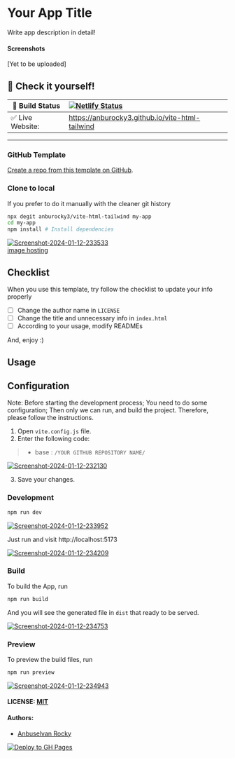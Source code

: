 # Your App Title

Write app description in detail!

#### Screenshots

[Yet to be uploaded]

## 🎉 Check it yourself!

| 🚧 Build Status  | [![Netlify Status](https://img.shields.io/github/actions/workflow/status/anburocky3/festival-greeting-app/deploy.yml?logo=github&label=Live)](https://app.netlify.com/sites/cyberdude-internship/deploys) |
| ---------------- | :-------------------------------------------------------------------------------------------------------------------------------------------------------------------------------------------------------- |
| ✅ Live Website: | https://anburocky3.github.io/vite-html-tailwind                                                                                                                                                           |

---

### GitHub Template

[Create a repo from this template on GitHub](https://github.com/anburocky3/vite-html-tailwind/generate).

### Clone to local

If you prefer to do it manually with the cleaner git history

```bash
npx degit anburocky3/vite-html-tailwind my-app
cd my-app
npm install # Install dependencies
```
<a href="https://ibb.co/tpXHbJD"><img src="https://i.ibb.co/YBZNtLh/Screenshot-2024-01-12-233533.png" alt="Screenshot-2024-01-12-233533" border="0"></a><br /><a target='_blank' href='https://imgbb.com/'>image hosting</a><br />

## Checklist

When you use this template, try follow the checklist to update your info properly

- [ ] Change the author name in `LICENSE`
- [ ] Change the title and unnecessary info in `index.html`
- [ ] According to your usage, modify READMEs

And, enjoy :)

## Usage

## Configuration

Note: Before starting the development process; You need to do some configuration; Then only we can run, and build the project. Therefore, please follow the instructions.

1. Open `vite.config.js` file.
2. Enter the following code:
> - base : `/YOUR GITHUB REPOSITORY NAME/`

<a href="https://ibb.co/xXwVx0j"><img src="https://i.ibb.co/8NGF1p5/Screenshot-2024-01-12-232130.png" alt="Screenshot-2024-01-12-232130" border="0"></a>

3. Save your changes.


### Development

```bash
npm run dev
```
<a href="https://ibb.co/V3rBvLK"><img src="https://i.ibb.co/4J9NjFQ/Screenshot-2024-01-12-233952.png" alt="Screenshot-2024-01-12-233952" border="0"></a>

Just run and visit http://localhost:5173

<a href="https://ibb.co/sRspv3g"><img src="https://i.ibb.co/H4GLDgK/Screenshot-2024-01-12-234209.png" alt="Screenshot-2024-01-12-234209" border="0"></a>

### Build

To build the App, run

```bash
npm run build
```

And you will see the generated file in `dist` that ready to be served.

<a href="https://ibb.co/ZW677hd"><img src="https://i.ibb.co/V2W55vV/Screenshot-2024-01-12-234753.png" alt="Screenshot-2024-01-12-234753" border="0"></a>

### Preview

To preview the build files, run

```bash
npm run preview
```
<a href="https://ibb.co/nzzHc2m"><img src="https://i.ibb.co/Wggby95/Screenshot-2024-01-12-234943.png" alt="Screenshot-2024-01-12-234943" border="0"></a>

#### LICENSE: [MIT](./LICENSE)

#### Authors:

- [Anbuselvan Rocky](https://fb.me/anburocky3)

[![Deploy to GH Pages](https://github.com/anburocky3/vite-html-tailwind/actions/workflows/deploy.yml/badge.svg)](https://github.com/anburocky3/vite-html-tailwind/actions/workflows/deploy.yml)
